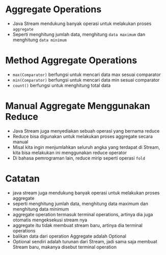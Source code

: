 # Aggregate Operations

- Java Stream mendukung banyak operasi untuk melakukan proses `aggregate`
- Seperti menghitung jumlah data, menghitung `data maximum` dan menghitung `data minimum`

# Method Aggregate Operations

- `max(Comparator)` berfungsi untuk mencari data max sesuai comparator
- `min(Comparator)` berfungsi untuk mencari data min sesuai comparator
- `count()` berfungsi untuk menghitung total data

# Manual Aggregate Menggunakan Reduce

- Java Stream juga menyediakan sebuah operasi yang bernama reduce
- Reduce bisa digunakan untuk melakukan proses aggregate secara manual
- Misal kita ingin menjumlahkan seluruh angka yang terdapat di Stream, kita bisa melakukan ini menggunakan reduce operator
- Di bahasa pemrograman lain, reduce mirip seperti operasi `fold`

# Catatan

- java stream juga mendukung banyak operasi untuk melakukan proses aggregate 
- seperti menghitung jumlah data, menghitung data maximum dan menghitung data minimum 
- aggregate operation termasuk terminal operations, artinya dia juga otomatis mengeksekusi stream nya 
- aggregate itu tidak membuat stream baru, artinya dia terminal operations 
- balikan data dari operation Aggregate adalah Optional 
- Optional sendiri adalah turunan dari Stream, jadi sama saja membuat Stream baru, makanya disebut terminal operation